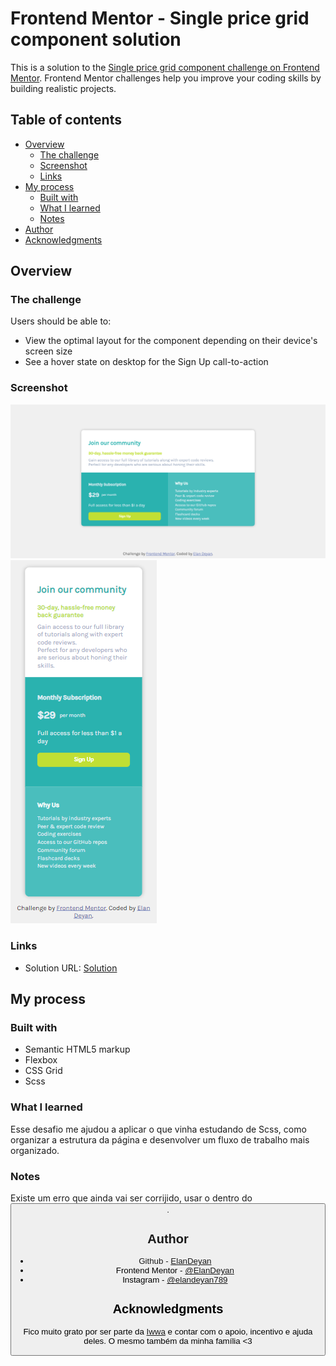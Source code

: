 # Frontend Mentor - Single price grid component solution

This is a solution to the [Single price grid component challenge on Frontend Mentor](https://www.frontendmentor.io/challenges/single-price-grid-component-5ce41129d0ff452fec5abbbc). Frontend Mentor challenges help you improve your coding skills by building realistic projects. 

## Table of contents

- [Overview](#overview)
  - [The challenge](#the-challenge)
  - [Screenshot](#screenshot)
  - [Links](#links)
- [My process](#my-process)
  - [Built with](#built-with)
  - [What I learned](#what-i-learned)
  - [Notes](#notes)
- [Author](#author)
- [Acknowledgments](#acknowledgments)

## Overview

### The challenge

Users should be able to:

- View the optimal layout for the component depending on their device's screen size
- See a hover state on desktop for the Sign Up call-to-action

### Screenshot

![My desktop print](screenshot.png)
![Mobile full page](mobile-360x740-full-page-screenshot.png)

### Links

- Solution URL: [Solution](https://elandeyan.github.io/front-end-mentor-challenge/)

## My process

### Built with

- Semantic HTML5 markup
- Flexbox
- CSS Grid
- Scss
### What I learned

Esse desafio me ajudou a aplicar o que vinha estudando de Scss, como organizar a estrutura da página e desenvolver um fluxo de trabalho mais organizado.

### Notes

Existe um erro que ainda vai ser corrijido, usar o <a> dentro do <button>. 

## Author

- Github - [ElanDeyan](https://github.com/ElanDeyan)
- Frontend Mentor - [@ElanDeyan](https://www.frontendmentor.io/profile/ElanDeyan)
- Instagram - [@elandeyan789](https://www.instagram.com/elandeyan789/)


## Acknowledgments

Fico muito grato por ser parte da [Iwwa](https://iwwa.com.br) e contar com o apoio, incentivo e ajuda deles.
O mesmo também da minha família <3
